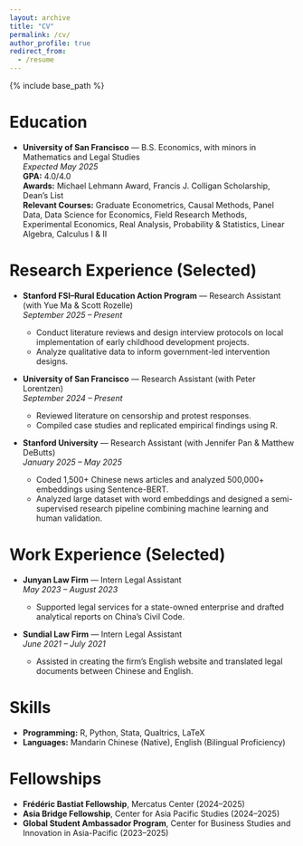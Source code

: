 ```yaml
---
layout: archive
title: "CV"
permalink: /cv/
author_profile: true
redirect_from:
  - /resume
---
```


{% include base_path %}

Education
======
* **University of San Francisco** — B.S. Economics, with minors in Mathematics and Legal Studies  
  *Expected May 2025*  
  **GPA:** 4.0/4.0  
  **Awards:** Michael Lehmann Award, Francis J. Colligan Scholarship, Dean’s List  
  **Relevant Courses:** Graduate Econometrics, Causal Methods, Panel Data, Data Science for Economics, Field Research Methods, Experimental Economics, Real Analysis, Probability & Statistics, Linear Algebra, Calculus I & II

Research Experience (Selected)
======
* **Stanford FSI–Rural Education Action Program** — Research Assistant (with Yue Ma & Scott Rozelle)  
  *September 2025 – Present*  
  - Conduct literature reviews and design interview protocols on local implementation of early childhood development projects. 
  - Analyze qualitative data to inform government-led intervention designs.

* **University of San Francisco** — Research Assistant (with Peter Lorentzen)  
  *September 2024 – Present*  
  - Reviewed literature on censorship and protest responses.  
  - Compiled case studies and replicated empirical findings using R.

* **Stanford University** — Research Assistant (with Jennifer Pan & Matthew DeButts)  
  *January 2025 – May 2025*  
  - Coded 1,500+ Chinese news articles and analyzed 500,000+ embeddings using Sentence-BERT.  
  - Analyzed large dataset with word embeddings and designed a semi-supervised research pipeline combining machine learning and human validation.

Work Experience (Selected)
======
* **Junyan Law Firm** — Intern Legal Assistant  
  *May 2023 – August 2023*  
  - Supported legal services for a state-owned enterprise and drafted analytical reports on China’s Civil Code.

* **Sundial Law Firm** — Intern Legal Assistant  
  *June 2021 – July 2021*  
  - Assisted in creating the firm’s English website and translated legal documents between Chinese and English.

Skills
======
* **Programming:** R, Python, Stata, Qualtrics, LaTeX  
* **Languages:** Mandarin Chinese (Native), English (Bilingual Proficiency)

Fellowships
======
* **Frédéric Bastiat Fellowship**, Mercatus Center (2024–2025)  
* **Asia Bridge Fellowship**, Center for Asia Pacific Studies (2024–2025)  
* **Global Student Ambassador Program**, Center for Business Studies and Innovation in Asia-Pacific (2023–2025)
